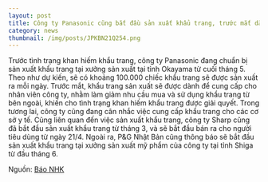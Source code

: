 ```yaml
---
layout: post
title: Công ty Panasonic cũng bắt đầu sản xuất khẩu trang, trước mắt dành cho nhân viên công ty
category: news
thumbnail: /img/posts/JPKBN21Q254.png
---
```

Trước tình trạng khan hiếm khẩu trang, công ty Panasonic đang chuẩn bị sản xuất khẩu trang tại xưởng sản xuất tại tỉnh Okayama từ cuối tháng 5.
Theo như dự kiến, sẽ có khoảng 100.000 chiếc khẩu trang sẽ được sản xuất ra mỗi ngày.
Trước mắt, khẩu trang sản xuất sẽ được dành để cung cấp cho nhân viên công ty, nhằm làm giảm nhu cầu mua và sử dụng khẩu trang từ bên ngoài, khiến cho tình trạng khan hiếm khẩu trang được giải quyết.
Trong tương lai, công ty cũng đang cân nhắc việc cung cấp khẩu trang cho các cơ sở y tế.
Cũng liên quan đến việc sản xuất khẩu trang, công ty Sharp cũng đã bắt đầu sản xuất khẩu trang từ tháng 3, và sẽ bắt đầu bán ra cho người tiêu dùng từ ngày 21/4.
Ngoài ra, P&G Nhật Bản cũng thông báo sẽ bắt đầu sản xuất khẩu trang tại xưởng sản xuất mỹ phẩm của công ty tại tỉnh Shiga từ đầu tháng 6.

Nguồn: [Báo NHK](https://www3.nhk.or.jp/kansai-news/20200420/2000028595.html)
